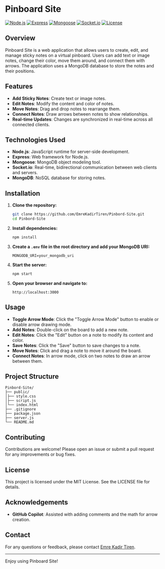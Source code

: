 # Pinboard Site

[![Node.js](https://img.shields.io/badge/Node.js-v14.17.0-green)](https://nodejs.org/)
[![Express](https://img.shields.io/badge/Express-v4.19.2-blue)](https://expressjs.com/)
[![Mongoose](https://img.shields.io/badge/Mongoose-v8.5.2-red)](https://mongoosejs.com/)
[![Socket.io](https://img.shields.io/badge/Socket.io-v4.7.5-yellow)](https://socket.io/)
[![License](https://img.shields.io/badge/License-MIT-lightgrey)](LICENSE)

## Overview

Pinboard Site is a web application that allows users to create, edit, and manage sticky notes on a virtual pinboard. Users can add text or image notes, change their color, move them around, and connect them with arrows. The application uses a MongoDB database to store the notes and their positions.

## Features

- **Add Sticky Notes**: Create text or image notes.
- **Edit Notes**: Modify the content and color of notes.
- **Move Notes**: Drag and drop notes to rearrange them.
- **Connect Notes**: Draw arrows between notes to show relationships.
- **Real-time Updates**: Changes are synchronized in real-time across all connected clients.

## Technologies Used

- **Node.js**: JavaScript runtime for server-side development.
- **Express**: Web framework for Node.js.
- **Mongoose**: MongoDB object modeling tool.
- **Socket.io**: Real-time, bidirectional communication between web clients and servers.
- **MongoDB**: NoSQL database for storing notes.

## Installation

1. **Clone the repository:**
    ```sh
    git clone https://github.com/EmreKadirTiren/Pinbord-Site.git
    cd Pinbord-Site
    ```

2. **Install dependencies:**
    ```sh
    npm install
    ```

3. **Create a `.env` file in the root directory and add your MongoDB URI:**
    ```env
    MONGODB_URI=your_mongodb_uri
    ```

4. **Start the server:**
    ```sh
    npm start
    ```

5. **Open your browser and navigate to:**
    ```
    http://localhost:3000
    ```

## Usage

- **Toggle Arrow Mode**: Click the "Toggle Arrow Mode" button to enable or disable arrow drawing mode.
- **Add Notes**: Double-click on the board to add a new note.
- **Edit Notes**: Click the "Edit" button on a note to modify its content and color.
- **Save Notes**: Click the "Save" button to save changes to a note.
- **Move Notes**: Click and drag a note to move it around the board.
- **Connect Notes**: In arrow mode, click on two notes to draw an arrow between them.

## Project Structure
```
Pinbord-Site/ 
├── public/ 
│├── style.css 
│├── script.js 
│└── index.html 
├── .gitignore 
├── package.json 
├── server.js 
└── README.md
```


## Contributing

Contributions are welcome! Please open an issue or submit a pull request for any improvements or bug fixes.

## License

This project is licensed under the MIT License. See the LICENSE file for details.

## Acknowledgements

- **GitHub Copilot**: Assisted with adding comments and the math for arrow creation.

## Contact

For any questions or feedback, please contact [Emre Kadir Tiren](https://github.com/EmreKadirTiren).

---

Enjoy using Pinboard Site!